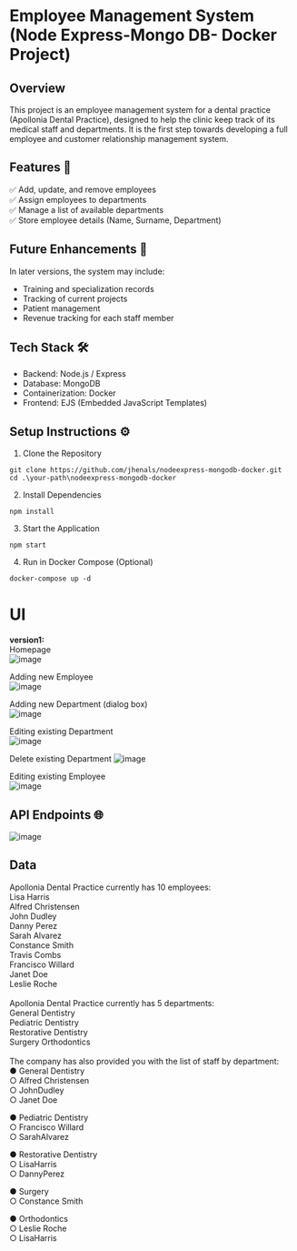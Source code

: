 # Employee Management System (Node Express-Mongo DB- Docker Project)

## Overview
This project is an employee management system for a dental practice (Apollonia Dental Practice), designed to help the clinic keep track of its medical staff and departments. It is the first step towards developing a full employee and customer relationship management system.

## Features 🚀
✅ Add, update, and remove employees  <br>
✅ Assign employees to departments  <br>
✅ Manage a list of available departments <br>
✅ Store employee details (Name, Surname, Department) 

## Future Enhancements 🔮
In later versions, the system may include:

* Training and specialization records
* Tracking of current projects
* Patient management
* Revenue tracking for each staff member

## Tech Stack 🛠️
* Backend: Node.js / Express
* Database: MongoDB
* Containerization: Docker
* Frontend: EJS (Embedded JavaScript Templates)

## Setup Instructions ⚙️
1. Clone the Repository
```
git clone https://github.com/jhenals/nodeexpress-mongodb-docker.git
cd .\your-path\nodeexpress-mongodb-docker
```

2. Install Dependencies
```
npm install
```

3. Start the Application
```
npm start
```

4. Run in Docker Compose (Optional)
```
docker-compose up -d
```

# UI
**version1:** <br>
Homepage<br>
![image](https://github.com/user-attachments/assets/1c5556b1-4f83-4a22-a17f-dd9f66560617)

Adding new Employee <br>
![image](https://github.com/user-attachments/assets/e6c89007-6aed-4377-8167-cf450f611c49)

Adding new Department (dialog box) <br>
![image](https://github.com/user-attachments/assets/50698241-03a8-4351-8483-a76f78743acb)

Editing existing Department <br>
![image](https://github.com/user-attachments/assets/672b2a14-7612-48d9-9938-977873fdeb61)

Delete existing Department
![image](https://github.com/user-attachments/assets/0faf0f77-fd6a-48e4-9d60-68f65a72188c)

Editing existing Employee <br>
![image](https://github.com/user-attachments/assets/b7c7f64e-4787-4ed1-9b1c-ef68d35e112e)

## API Endpoints 🌐
![image](https://github.com/user-attachments/assets/8573a16b-99a8-4126-b2ec-d67c3e55eb38)

## Data
Apollonia Dental Practice currently has 10 employees: <br>
Lisa Harris <br>
Alfred Christensen <br>
John Dudley <br>
Danny Perez <br>
Sarah Alvarez <br>
Constance Smith <br>
Travis Combs <br>
Francisco Willard <br>
Janet Doe <br>
Leslie Roche <br>
<br>
Apollonia Dental Practice currently has 5 departments: <br>
General Dentistry <br>
Pediatric Dentistry <br>
Restorative Dentistry <br>
Surgery Orthodontics <br>
<br>
The company has also provided you with the list of staff by department: <br>
● General Dentistry <br>
○ Alfred Christensen <br>
○ JohnDudley <br>
○ Janet Doe <br>

● Pediatric Dentistry <br>
○ Francisco Willard <br>
○ SarahAlvarez<br>

● Restorative Dentistry <br>
○ LisaHarris <br>
○ DannyPerez <br>

● Surgery <br>
○ Constance Smith <br>

● Orthodontics <br>
○ Leslie Roche <br>
○ LisaHarris <br>
